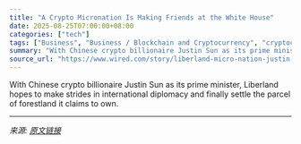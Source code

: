 ```yaml
---
title: "A Crypto Micronation Is Making Friends at the White House"
date: 2025-08-25T07:00:00+08:00
categories: ["tech"]
tags: ["Business", "Business / Blockchain and Cryptocurrency", "cryptocurrency", "crypto", "politics", "National Affairs", "Europe", "Lib and Let Lib"]
summary: "With Chinese crypto billionaire Justin Sun as its prime minister, Liberland hopes to make strides in international diplomacy and finally settle the parcel of forestland it claims to own."
source_url: "https://www.wired.com/story/liberland-micro-nation-justin-sun-white-house/"
---
```


With Chinese crypto billionaire Justin Sun as its prime minister, Liberland hopes to make strides in international diplomacy and finally settle the parcel of forestland it claims to own.

---

*来源: [原文链接](https://www.wired.com/story/liberland-micro-nation-justin-sun-white-house/)*
